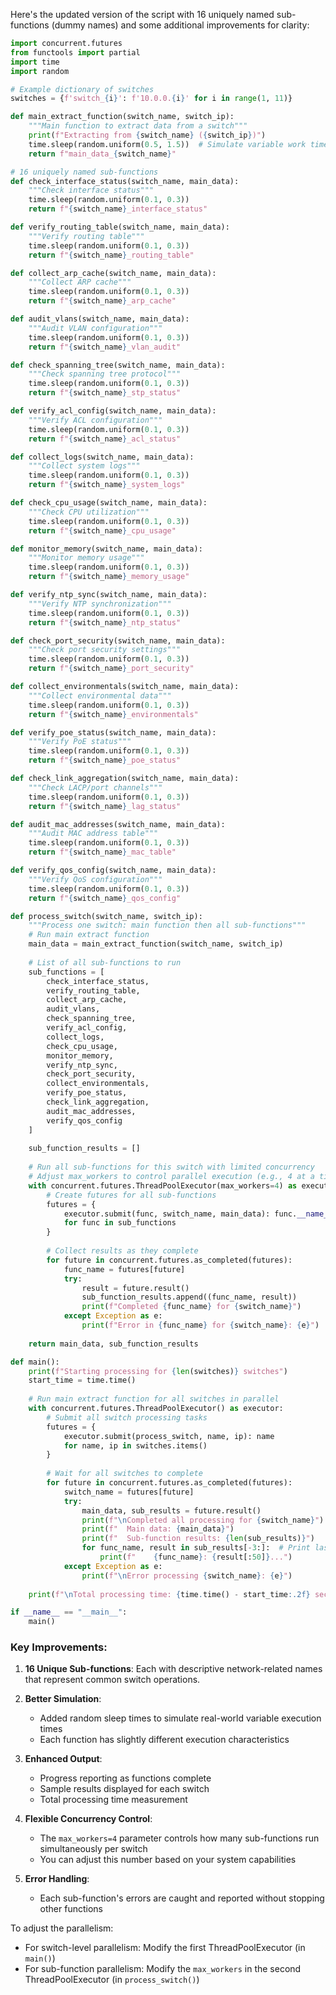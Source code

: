 Here's the updated version of the script with 16 uniquely named sub-functions (dummy names) and some additional improvements for clarity:

```python
import concurrent.futures
from functools import partial
import time
import random

# Example dictionary of switches
switches = {f'switch_{i}': f'10.0.0.{i}' for i in range(1, 11)}

def main_extract_function(switch_name, switch_ip):
    """Main function to extract data from a switch"""
    print(f"Extracting from {switch_name} ({switch_ip})")
    time.sleep(random.uniform(0.5, 1.5))  # Simulate variable work time
    return f"main_data_{switch_name}"

# 16 uniquely named sub-functions
def check_interface_status(switch_name, main_data):
    """Check interface status"""
    time.sleep(random.uniform(0.1, 0.3))
    return f"{switch_name}_interface_status"

def verify_routing_table(switch_name, main_data):
    """Verify routing table"""
    time.sleep(random.uniform(0.1, 0.3))
    return f"{switch_name}_routing_table"

def collect_arp_cache(switch_name, main_data):
    """Collect ARP cache"""
    time.sleep(random.uniform(0.1, 0.3))
    return f"{switch_name}_arp_cache"

def audit_vlans(switch_name, main_data):
    """Audit VLAN configuration"""
    time.sleep(random.uniform(0.1, 0.3))
    return f"{switch_name}_vlan_audit"

def check_spanning_tree(switch_name, main_data):
    """Check spanning tree protocol"""
    time.sleep(random.uniform(0.1, 0.3))
    return f"{switch_name}_stp_status"

def verify_acl_config(switch_name, main_data):
    """Verify ACL configuration"""
    time.sleep(random.uniform(0.1, 0.3))
    return f"{switch_name}_acl_status"

def collect_logs(switch_name, main_data):
    """Collect system logs"""
    time.sleep(random.uniform(0.1, 0.3))
    return f"{switch_name}_system_logs"

def check_cpu_usage(switch_name, main_data):
    """Check CPU utilization"""
    time.sleep(random.uniform(0.1, 0.3))
    return f"{switch_name}_cpu_usage"

def monitor_memory(switch_name, main_data):
    """Monitor memory usage"""
    time.sleep(random.uniform(0.1, 0.3))
    return f"{switch_name}_memory_usage"

def verify_ntp_sync(switch_name, main_data):
    """Verify NTP synchronization"""
    time.sleep(random.uniform(0.1, 0.3))
    return f"{switch_name}_ntp_status"

def check_port_security(switch_name, main_data):
    """Check port security settings"""
    time.sleep(random.uniform(0.1, 0.3))
    return f"{switch_name}_port_security"

def collect_environmentals(switch_name, main_data):
    """Collect environmental data"""
    time.sleep(random.uniform(0.1, 0.3))
    return f"{switch_name}_environmentals"

def verify_poe_status(switch_name, main_data):
    """Verify PoE status"""
    time.sleep(random.uniform(0.1, 0.3))
    return f"{switch_name}_poe_status"

def check_link_aggregation(switch_name, main_data):
    """Check LACP/port channels"""
    time.sleep(random.uniform(0.1, 0.3))
    return f"{switch_name}_lag_status"

def audit_mac_addresses(switch_name, main_data):
    """Audit MAC address table"""
    time.sleep(random.uniform(0.1, 0.3))
    return f"{switch_name}_mac_table"

def verify_qos_config(switch_name, main_data):
    """Verify QoS configuration"""
    time.sleep(random.uniform(0.1, 0.3))
    return f"{switch_name}_qos_config"

def process_switch(switch_name, switch_ip):
    """Process one switch: main function then all sub-functions"""
    # Run main extract function
    main_data = main_extract_function(switch_name, switch_ip)
    
    # List of all sub-functions to run
    sub_functions = [
        check_interface_status,
        verify_routing_table,
        collect_arp_cache,
        audit_vlans,
        check_spanning_tree,
        verify_acl_config,
        collect_logs,
        check_cpu_usage,
        monitor_memory,
        verify_ntp_sync,
        check_port_security,
        collect_environmentals,
        verify_poe_status,
        check_link_aggregation,
        audit_mac_addresses,
        verify_qos_config
    ]
    
    sub_function_results = []
    
    # Run all sub-functions for this switch with limited concurrency
    # Adjust max_workers to control parallel execution (e.g., 4 at a time)
    with concurrent.futures.ThreadPoolExecutor(max_workers=4) as executor:
        # Create futures for all sub-functions
        futures = {
            executor.submit(func, switch_name, main_data): func.__name__
            for func in sub_functions
        }
        
        # Collect results as they complete
        for future in concurrent.futures.as_completed(futures):
            func_name = futures[future]
            try:
                result = future.result()
                sub_function_results.append((func_name, result))
                print(f"Completed {func_name} for {switch_name}")
            except Exception as e:
                print(f"Error in {func_name} for {switch_name}: {e}")
    
    return main_data, sub_function_results

def main():
    print(f"Starting processing for {len(switches)} switches")
    start_time = time.time()
    
    # Run main extract function for all switches in parallel
    with concurrent.futures.ThreadPoolExecutor() as executor:
        # Submit all switch processing tasks
        futures = {
            executor.submit(process_switch, name, ip): name
            for name, ip in switches.items()
        }
        
        # Wait for all switches to complete
        for future in concurrent.futures.as_completed(futures):
            switch_name = futures[future]
            try:
                main_data, sub_results = future.result()
                print(f"\nCompleted all processing for {switch_name}")
                print(f"  Main data: {main_data}")
                print(f"  Sub-function results: {len(sub_results)}")
                for func_name, result in sub_results[-3:]:  # Print last 3 as sample
                    print(f"    {func_name}: {result[:50]}...")
            except Exception as e:
                print(f"\nError processing {switch_name}: {e}")
    
    print(f"\nTotal processing time: {time.time() - start_time:.2f} seconds")

if __name__ == "__main__":
    main()
```

### Key Improvements:

1. **16 Unique Sub-functions**: Each with descriptive network-related names that represent common switch operations.

2. **Better Simulation**:
   - Added random sleep times to simulate real-world variable execution times
   - Each function has slightly different execution characteristics

3. **Enhanced Output**:
   - Progress reporting as functions complete
   - Sample results displayed for each switch
   - Total processing time measurement

4. **Flexible Concurrency Control**:
   - The `max_workers=4` parameter controls how many sub-functions run simultaneously per switch
   - You can adjust this number based on your system capabilities

5. **Error Handling**:
   - Each sub-function's errors are caught and reported without stopping other functions

To adjust the parallelism:
- For switch-level parallelism: Modify the first ThreadPoolExecutor (in `main()`)
- For sub-function parallelism: Modify the `max_workers` in the second ThreadPoolExecutor (in `process_switch()`)
